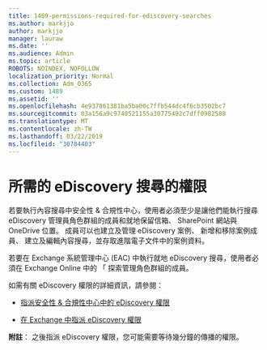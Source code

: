 ```yaml
---
title: 1489-permissions-required-for-ediscovery-searches
ms.author: markjjo
author: markjjo
manager: lauraw
ms.date: ''
ms.audience: Admin
ms.topic: article
ROBOTS: NOINDEX, NOFOLLOW
localization_priority: Normal
ms.collection: Adm_O365
ms.custom: 1489
ms.assetid: ''
ms.openlocfilehash: 4e937861381ba5ba00c7ffb544dc4f6cb3502bc7
ms.sourcegitcommit: 03a156a9c9740521155a30775492c7dff0982588
ms.translationtype: MT
ms.contentlocale: zh-TW
ms.lasthandoff: 03/22/2019
ms.locfileid: "30784403"
---
```

# <a name="permissions-required-for-ediscovery-searches"></a>所需的 eDiscovery 搜尋的權限

若要執行內容搜尋中安全性 & 合規性中心，使用者必須至少是讓他們能執行搜尋 eDiscovery 管理員角色群組的成員和就地保留信箱、 SharePoint 網站與 OneDrive 位置。 成員可以也建立及管理 eDiscovery 案例、 新增和移除案例成員、 建立及編輯內容搜尋，並存取進階電子文件中的案例資料。

若要在 Exchange 系統管理中心 (EAC) 中執行就地 eDiscovery 搜尋，使用者必須在 Exchange Online 中的 「 探索管理角色群組的成員。

如需有關 eDiscovery 權限的詳細資訊，請參閱： 

- [指派安全性 & 合規性中心中的 eDiscovery 權限](https://docs.microsoft.com/office365/securitycompliance/assign-ediscovery-permissions)

- [在 Exchange 中指派 eDiscovery 權限](https://docs.microsoft.com/exchange/security-and-compliance/in-place-ediscovery/assign-ediscovery-permissions)

**附註**： 之後指派 eDiscovery 權限，您可能需要等待幾分鐘的傳播的權限。
